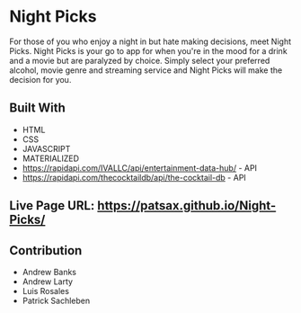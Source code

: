 # Night Picks
For those of you who enjoy a night in but hate making decisions, meet Night Picks. Night Picks is your go to app for when you're in the mood for a drink and a movie but are paralyzed by choice. Simply select your preferred alcohol, movie genre and streaming service and Night Picks will make the decision for you. 
## Built With 
* HTML 
* CSS 
* JAVASCRIPT 
* MATERIALIZED
* https://rapidapi.com/IVALLC/api/entertainment-data-hub/ - API
* https://rapidapi.com/thecocktaildb/api/the-cocktail-db - API
## Live Page URL: https://patsax.github.io/Night-Picks/ 
## Contribution
* Andrew Banks
* Andrew Larty
* Luis Rosales
* Patrick Sachleben
